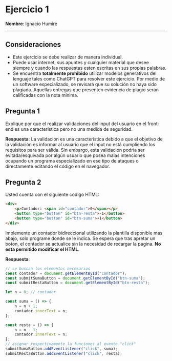 # Ejercicio 1

**Nombre**: Ignacio Humire

---
## Consideraciones
- Este ejercicio se debe realizar de manera individual.
- Puede usar internet, sus apuntes y cualquier material que desee siempre y cuando las respuestas esten escritas en sus propias palabras.
- Se encuentra **totalmente prohibido** utilizar modelos generativos del lenguaje tales como ChatGPT para resolver este ejercicio. Por medio de un software especializado, se revisará que su solución no haya sido plagiada. Aquellas entregas que presenten evidencia de plagio serán calificadas con la nota mínima.


## Pregunta 1
Explique por que el realizar validaciones del input del usuario en el front-end es una caracteristica pero no una medida de seguridad. 

**Respuesta**: La validación es una característica debido a que el objetivo de la validación es informar al usuario que el input no está cumpliendo los requisitos para ser válida. Sin embargo, esta validación podría ser evitada/esquivada por algún usuario que posea malas intenciones ocupando un programa especializado en ese tipo de ataques o directamente editando el código en el navegador.

## Pregunta 2
Usted cuenta con el siguiente codigo HTML:
```html
<div>
    <p>Contador: <span id="contador">0</span></p>
    <button type="button" id="btn-resta">-1</button>
    <button type="button" id="btn-suma">+1</button>
</div>
```
Implemente un contador bidireccional utilizando la plantilla disponible mas abajo, solo programe donde se le indica. Se espera que tras apretar un boton, el contador se actualice sin la necesidad de recargar la pagina. **No esta permitido modificar el HTML**.

**Respuesta**:
```js
// se buscan los elementos necesarios
const contador = document.getElementById("contador");
const submitSumaButton = document.getElementById("btn-suma");
const submitRestaButton = document.getElementById("btn-resta");

let n = 0; // contador

const suma = () => {
    n = n + 1;
    contador.innerText = n;
};

const resta = () => {
    n = n - 1;
    contador.innerText = n;
};
// asignar respectivamente la funciones al evento "click"
submitSumaButton.addEventListener("click", suma);
submitRestaButton.addEventListener("click", resta);
```
